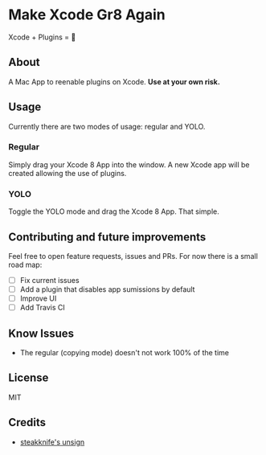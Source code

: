 # Make Xcode Gr8 Again
Xcode + Plugins = 💙 

## About
A Mac App to reenable plugins on Xcode. **Use at your own risk.**

## Usage
Currently there are two modes of usage: regular and YOLO.

### Regular
Simply drag your Xcode 8 App into the window. A new Xcode app will be created allowing the use of plugins.

### YOLO
Toggle the YOLO mode and drag the Xcode 8 App. That simple.

## Contributing and future improvements
Feel free to open feature requests, issues and PRs. For now there is a small road map:
- [ ] Fix current issues
- [ ] Add a plugin that disables app sumissions by default
- [ ] Improve  UI
- [ ] Add Travis CI

## Know Issues
- The regular (copying mode) doesn't not work 100% of the time

## License
MIT

## Credits
- [steakknife's unsign](https://github.com/steakknife/unsign)

